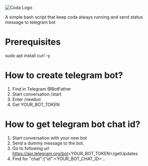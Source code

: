 ![Coda Logo](https://cdn.codaprotocol.com/v4/static/img/coda-logo.png)

A simple bash script that keep coda always running and send status message to telegram bot

# Prerequisites
sudo apt install curl -y

# How to create telegram bot?
1. Find in Telegram @BotFather 
2. Start conversation /start
3. Enter /newbot
4. Get YOUR_BOT_TOKEN

# How to get telegram bot chat id?
1. Start conversation with your new bot
2. Send a dummy message to the bot.
3. Go to following url https://api.telegram.org/bot<YOUR_BOT_TOKEN>/getUpdates
4. Find for "chat":{"id":<YOUR_BOT_CHAT_ID>...
